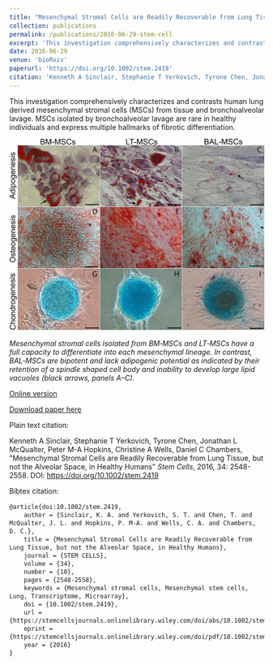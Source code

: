 ```yaml
---
title: "Mesenchymal Stromal Cells are Readily Recoverable from Lung Tissue, but not the Alveolar Space, in Healthy Humans"
collection: publications
permalink: /publications/2016-06-29-stem-cell
excerpt: 'This investigation comprehensively characterizes and contrasts human lung derived mesenchymal stromal cells (MSCs) from tissue and bronchoalveolar lavage.'
date: 2016-06-29
venue: 'bioRxiv'
paperurl: 'https://doi.org/10.1002/stem.2419'
citation: 'Kenneth A Sinclair, Stephanie T Yerkovich, Tyrone Chen, Jonathan L McQualter, Peter M-A Hopkins, Christine A Wells, Daniel C Chambers, &quot;Mesenchymal Stromal Cells are Readily Recoverable from Lung Tissue, but not the Alveolar Space, in Healthy Humans&quot; <i>Stem Cells</i>, 2016, 34: 2548-2558. DOI: https://doi.org/10.1002/stem.2419'
---
```

This investigation comprehensively characterizes and contrasts human lung derived mesenchymal stromal cells (MSCs) from tissue and bronchoalveolar lavage. MSCs isolated by bronchoalveolar lavage are rare in healthy individuals and express multiple hallmarks of fibrotic differentiation.

![](../files/stem2419-fig-0003-m.jpg)

*Mesenchymal stromal cells isolated from BM‐MSCs and LT‐MSCs have a full capacity to differentiate into each mesenchymal lineage. In contrast, BAL‐MSCs are bipotent and lack adipogenic potential as indicated by their retention of a spindle shaped cell body and inability to develop large lipid vacuoles (black arrows, panels A–C).*

[Online version](https://doi.org/10.1002/stem.2419)

[Download paper here](http://tyronechen.github.io/files/stem.2419.pdf)

Plain text citation:

Kenneth A Sinclair, Stephanie T Yerkovich, Tyrone Chen, Jonathan L McQualter, Peter M-A Hopkins, Christine A Wells, Daniel C Chambers, &quot;Mesenchymal Stromal Cells are Readily Recoverable from Lung Tissue, but not the Alveolar Space, in Healthy Humans&quot; <i>Stem Cells</i>, 2016, 34: 2548-2558. DOI: https://doi.org/10.1002/stem.2419

Bibtex citation:

```
@article{doi:10.1002/stem.2419,
	author = {Sinclair, K. A. and Yerkovich, S. T. and Chen, T. and McQualter, J. L. and Hopkins, P. M-A. and Wells, C. A. and Chambers, D. C.},
	title = {Mesenchymal Stromal Cells are Readily Recoverable from Lung Tissue, but not the Alveolar Space, in Healthy Humans},
	journal = {STEM CELLS},
	volume = {34},
	number = {10},
	pages = {2548-2558},
	keywords = {Mesenchymal stromal cells, Mesenchymal stem cells, Lung, Transcriptome, Microarray},
	doi = {10.1002/stem.2419},
	url = {https://stemcellsjournals.onlinelibrary.wiley.com/doi/abs/10.1002/stem.2419},
	eprint = {https://stemcellsjournals.onlinelibrary.wiley.com/doi/pdf/10.1002/stem.2419},
	year = {2016}
}
```
